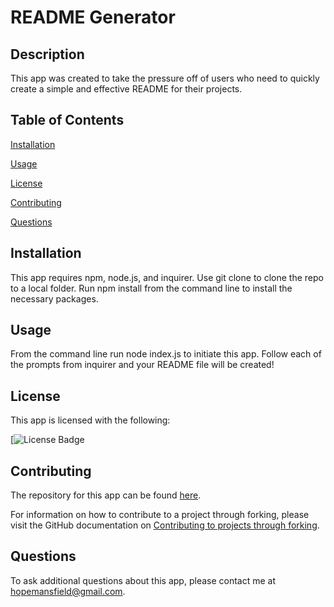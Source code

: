 
# README Generator

## Description

This app was created to take the pressure off of users who need to quickly create a simple and effective README for their projects.


## Table of Contents

[Installation](#installation)

[Usage](#usage)

[License](#license)

[Contributing](#contributing)

[Questions](#questions)

    
## Installation
    
This app requires npm, node.js, and inquirer. Use git clone to clone the repo to a local folder. Run npm install from the command line to install the necessary packages.
    
## Usage
    
From the command line run node index.js to initiate this app. Follow each of the prompts from inquirer and your README file will be created!


  ## License
    
  This app is licensed with the following:
    


[![License Badge](https://img.shields.io/badge/License-WTFPL-blue.svg)
    
## Contributing

The repository for this app can be found [here](https://github.com/heyitsthatgirl/README-Generator).

For information on how to contribute to a project through forking, please visit the 
GitHub documentation on [Contributing to projects through forking](https://docs.github.com/en/get-started/quickstart/contributing-to-projects).

## Questions
    
To ask additional questions about this app, please contact me at hopemansfield@gmail.com.
